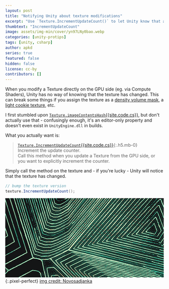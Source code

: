 ```yaml
---
layout: post
title: "Notifying Unity about texture modifications"
excerpt: "Use `Texture.IncrementUpdateCount()` to let Unity know that a texture has changed"
thumbtext: "IncrementUpdateCount"
image: assets/img-min/cover/yn97LNy0bao.webp
categories: [unity-protips]
tags: [unity, csharp]
author: apkd
series: true
featured: false
hidden: false
license: cc-by
contributors: []
---
```


When you modify a Texture directly on the GPU side (eg. via Compute Shaders), Unity has no way of knowing that the texture has changed. This can break some things if you assign the texture as a [density volume mask](https://docs.unity3d.com/Packages/com.unity.render-pipelines.high-definition@7.1/api/UnityEngine.Rendering.HighDefinition.DensityVolumeArtistParameters.html#UnityEngine_Rendering_HighDefinition_DensityVolumeArtistParameters_volumeMask), a [light cookie texture](https://docs.unity3d.com/ScriptReference/Light-cookie.html), etc.

I first stumbled upon [`Texture.imageContentsHash`{{site.code.cs}}](https://docs.unity3d.com/ScriptReference/Texture-imageContentsHash.html), but don't actually use that - confusingly enough, it's an editor-only property and doesn't even exist in `UnityEngine.dll` in builds.

What you actually want is:

> [`Texture.IncrementUpdateCount`{{site.code.cs}}](https://docs.unity3d.com/ScriptReference/Texture.IncrementUpdateCount.html){:.h5.mb-0}  
> Increment the update counter.  
> Call this method when you update a Texture from the GPU side, or you want to explicitly increment the counter.

Simply call the method on the texture and - if you're lucky - Unity will notice that the texture has changed.

```csharp
// bump the texture version
texture.IncrementUpdateCount();
```

![texture illustration](assets/img/posts/texture.gif "img credit: Novosadjanka"){:.pixel-perfect}
<noscript>
<a href="https://pixnio.com/art/design-pattern-texture-abstract-monochrome">img credit: Novosadjanka</a>
</noscript>
